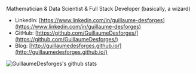 Mathematician & Data Scientist & Full Stack Developer (basically, a wizard)

* LinkedIn: [https://www.linkedin.com/in/guillaume-desforges](https://www.linkedin.com/in/guillaume-desforges)
* GitHub: [https://github.com/GuillaumeDesforges/](https://github.com/GuillaumeDesforges/)
* Blog: [http://guillaumedesforges.github.io/](http://guillaumedesforges.github.io/)

![GuillaumeDesforges's github stats](https://github-readme-stats.vercel.app/api?username=GuillaumeDesforges)
